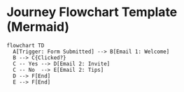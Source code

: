 # Journey Flowchart Template (Mermaid)

```mermaid
flowchart TD
  A[Trigger: Form Submitted] --> B[Email 1: Welcome]
  B --> C{Clicked?}
  C -- Yes --> D[Email 2: Invite]
  C -- No  --> E[Email 2: Tips]
  D --> F[End]
  E --> F[End]
```
